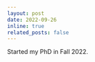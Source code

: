 ```yaml
---
layout: post
date: 2022-09-26
inline: true
related_posts: false
---
```


Started my PhD in Fall 2022.
